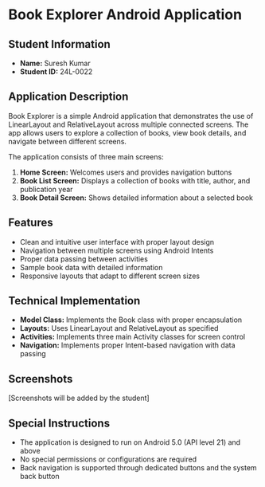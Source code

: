 # Book Explorer Android Application

## Student Information
- **Name:** Suresh Kumar
- **Student ID:** 24L-0022

## Application Description
Book Explorer is a simple Android application that demonstrates the use of LinearLayout and RelativeLayout across multiple connected screens. The app allows users to explore a collection of books, view book details, and navigate between different screens.

The application consists of three main screens:
1. **Home Screen:** Welcomes users and provides navigation buttons
2. **Book List Screen:** Displays a collection of books with title, author, and publication year
3. **Book Detail Screen:** Shows detailed information about a selected book

## Features
- Clean and intuitive user interface with proper layout design
- Navigation between multiple screens using Android Intents
- Proper data passing between activities
- Sample book data with detailed information
- Responsive layouts that adapt to different screen sizes

## Technical Implementation
- **Model Class:** Implements the Book class with proper encapsulation
- **Layouts:** Uses LinearLayout and RelativeLayout as specified
- **Activities:** Implements three main Activity classes for screen control
- **Navigation:** Implements proper Intent-based navigation with data passing

## Screenshots
[Screenshots will be added by the student]

## Special Instructions
- The application is designed to run on Android 5.0 (API level 21) and above
- No special permissions or configurations are required
- Back navigation is supported through dedicated buttons and the system back button 